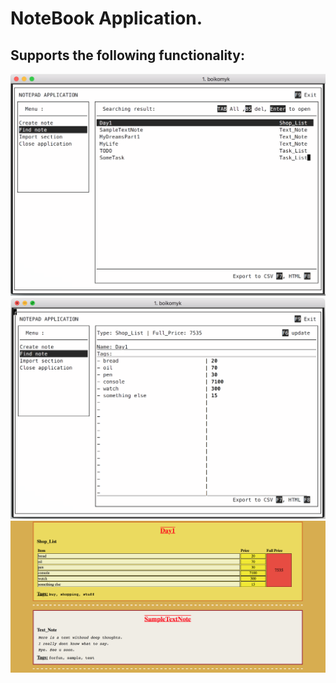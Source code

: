
# NoteBook Application.
## Supports the following functionality:


![alt text](screenshots/MenuMain.png "Main Menu")
![alt text](screenshots/ShopList.png "ShopList type of Note")
![alt text](screenshots/HTML_Export.png "Example of export")

